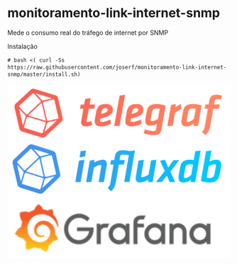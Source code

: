 # monitoramento-link-internet-snmp
Mede o consumo real do tráfego de internet por SNMP

Instalação

    # bash <( curl -Ss https://raw.githubusercontent.com/joserf/monitoramento-link-internet-snmp/master/install.sh)


<img src=tig_stacking.png/>
